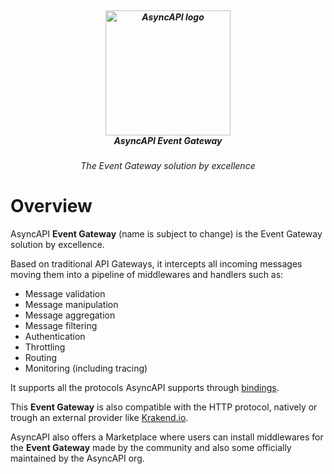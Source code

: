 <h5 align="center">
  <br>
  <a href="https://www.asyncapi.org"><img src="https://github.com/asyncapi/parser-nodejs/raw/master/assets/logo.png" alt="AsyncAPI logo" width="200"></a>
  <br>
  AsyncAPI Event Gateway
</h5>
<p align="center">
  <em>The Event Gateway solution by excellence</em>
</p>

# Overview

AsyncAPI **Event Gateway** (name is subject to change) is the Event Gateway solution by excellence.

Based on traditional API Gateways, it intercepts all incoming messages moving them into a pipeline of middlewares and handlers such as:

- Message validation
- Message manipulation
- Message aggregation
- Message filtering
- Authentication
- Throttling
- Routing
- Monitoring (including tracing)

It supports all the protocols AsyncAPI supports through [bindings](https://github.com/asyncapi/bindings).

This **Event Gateway** is also compatible with the HTTP protocol, natively or trough an external provider like [Krakend.io](http://krakend.io).

AsyncAPI also offers a Marketplace where users can install middlewares for the **Event Gateway** made by the community and also some officially maintained by the AsyncAPI org.
